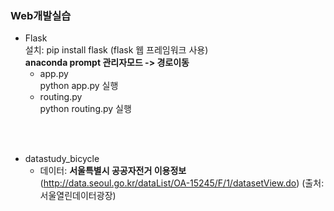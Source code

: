 ### Web개발실습  
   - Flask  
   설치: pip install flask (flask 웹 프레임워크 사용)  
   __anaconda prompt 관리자모드 -> 경로이동__
      - app.py  
         python app.py 실행  
      - routing.py  
         python routing.py 실행  
   <br>
   <br>
   
   - datastudy_bicycle
      - 데이터: __서울특별시 공공자전거 이용정보__(http://data.seoul.go.kr/dataList/OA-15245/F/1/datasetView.do) (출처:서울열린데이터광장)  
   
  
   
   
   
   
   
  
   
  
      
  
  
